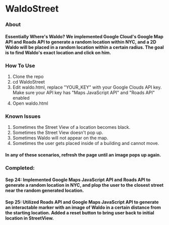 # WaldoStreet

### About
#### Essentially Where's Waldo? We implemented Google Cloud's Google Map API and Roads API to generate a random location within NYC, and a 2D Waldo will be placed in a random location within a certain radius. The goal is to find Waldo's exact location and click on him.

### How To Use
1. Clone the repo
2. cd WaldoStreet
3. Edit waldo.html, replace "YOUR_KEY" with your Google Clouds API key. Make sure your API key has "Maps JavaScript API" and "Roads API" enabled
4. Open waldo.html

### Known Issues
1. Sometimes the Street View of a location becomes black.
2. Sometimes the Street View doesn't pop up.
3. Sometimes Waldo will not appear on the map.
4. Sometimes the user gets placed inside of a building and cannot move.
#### In any of these scenarios, refresh the page until an image pops up again.

### Completed:
#### Sep 24: Implemented Google Maps JavaScript API and Roads API to generate a random location in NYC, and plop the user to the closest street near the random generated location.
#### Sep 25: Utilized Roads API and Google Maps JavaScript API to generate an interactable marker with an image of Waldo in a certain distance from the starting location. Added a reset button to bring user back to initial location in StreetView.